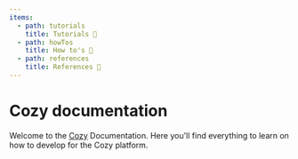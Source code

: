 ```yaml
---
items:
  - path: tutorials
    title: Tutorials 🚀
  - path: howTos
    title: How to's 📄
  - path: references
    title: References 📖
---
```


# Cozy documentation

Welcome to the [Cozy](http://cozy.io) Documentation. Here you'll find everything to learn on how to develop for the Cozy platform.
